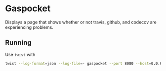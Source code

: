 # Gaspocket

Displays a page that shows whether or not travis, github, and codecov are experiencing problems.

## Running

Use `twist` with

```bash
twist --log-format=json --log-file=- gaspocket --port 8080 --host=0.0.0.0
```
